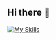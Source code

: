 ## Hi there 👋

[![My Skills](https://skillicons.dev/icons?i=js,html,css,aws,bash,docker,figma,firebase,git,ai,laravel,mysql,nginx,npm,php,pinia,postgres,redis,supabase,tailwind,ts,vite,vue,yarn)](https://skillicons.dev)
<!--
**Nicholasbell03/Nicholasbell03** is a ✨ _special_ ✨ repository because its `README.md` (this file) appears on your GitHub profile.

Here are some ideas to get you started:

- 🔭 I’m currently working on ...
- 🌱 I’m currently learning ...
- 👯 I’m looking to collaborate on ...
- 🤔 I’m looking for help with ...
- 💬 Ask me about ...
- 📫 How to reach me: ...
- 😄 Pronouns: ...
- ⚡ Fun fact: ...
-->
